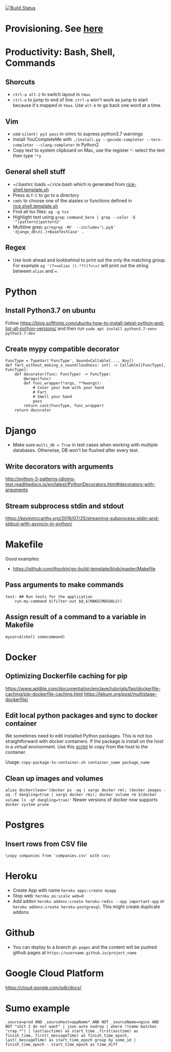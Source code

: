 [![Build Status](https://travis-ci.org/conanfanli/rice.svg?branch=master)](https://travis-ci.org/conanfanli/rice)

# Provisioning. See [here](ansible/README.md)

# Productivity: Bash, Shell, Commands
## Shorcuts
- `ctrl-a alt-2` to switch layout in `tmux`
- `ctrl-e` to jump to end of line. `ctrl-a` won't work as jump to start because it's mapped in `tmux`. Use `alt-b` to go back one word at a time.


## Vim
- use `silent! py3 pass` in vimrc to supress python3.7 warnings
- Install YouCompleteMe with `./install.py --gocode-completer --tern-completer --clang-completer` in Python2
- Copy text to system clipboard on Mac, use the register `*`: select the text then type `"*y`

## General shell stuff
- ~/.bashrc loads ~/.rice.bash which is generated from [rice-shell.template.sh](ansible/roles/common/files/rice-shell.template.sh)
- Press `ALT-C` to go to a directory
- `cmds` to choose one of the alasies or functions defined in [rice.shell.template.sh](ansible/roles/common/files/rice-shell.template.sh)
- Find all tsx files: `ag -g tsx`
- Highlight text using `grep`: `command_here | grep --color -E '^|pattern1|pattern2'`
- Multiline grep: `pcregrep -Mr  --include='\.py$' 'django_db\n(.)+BaseTestCase' .`

## Regex
- Use look ahead and lookbehind to print out the only the matching group. For example `ag '(?<=alias )(.*?)(?=\=)` will print out the string between `alias` and `=`.

# Python
## Install Python3.7 on ubuntu
Follow https://blog.softhints.com/ubuntu-how-to-install-latest-python-and-list-all-python-versions/
and then run `sudo apt install python3.7-venv python3.7-dev`

## Create mypy compatible decorator
```
FuncType = TypeVar('FuncType', bound=Callable[..., Any])
def fart_without_making_a_sound(loudness: int) -> Callable[[FuncType], FuncType]:
    def decorator(func: FuncType) -> FuncType:
        @wraps(func)
        def func_wrapper(*args, **kwargs):
            # Cover your bum with your hand
            # Fart
            # Smell your hand
            pass
        return cast(FuncType, func_wrapper)
    return decorator
```

# Django
- Make sure `multi_db = True` in test cases when working with multiple databases. Otherwise, DB won't be flushed after every test.

## Write decorators with arguments
http://python-3-patterns-idioms-test.readthedocs.io/en/latest/PythonDecorators.html#decorators-with-arguments

## Stream subprocess stdin and stdout
https://kevinmccarthy.org/2016/07/25/streaming-subprocess-stdin-and-stdout-with-asyncio-in-python/

# Makefile
Good examples:
- https://github.com/thockin/go-build-template/blob/master/Makefile
## Pass arguments to make commands
```
test: ## Run tests for the application
	run-my-command $(filter-out $@,$(MAKECMDGOALS))
```

## Assign result of a command to a variable in Makefile
`myvar=$(shell somecommand)`

# Docker

## Optimizing Dockerfile caching for pip
https://www.aptible.com/documentation/enclave/tutorials/faq/dockerfile-caching/pip-dockerfile-caching.html
https://lekum.org/post/multistage-dockerfile/

## Edit local python packages and sync to docker container
We sometimes need to edit installed Python packages. This is not too straightforward with docker containers. If the package is install on the host in a virtual environment. Use this [script](copy-package-to-container.sh) to copy from the host to the container.

Usage: `copy-package-to-container.sh container_name package_name`

## Clean up images and volumes
`alias dockerclean='(docker ps -aq | xargs docker rm); (docker images -aq -f dangling=true | xargs docker rmi); docker volume rm $(docker volume ls -qf dangling=true)'`
Newer versions of docker now supports `docker system prune`

# Postgres
## Insert rows from CSV file
`\copy companies from 'companies.csv' with csv;`

# Heroku

- Create App with name `heroku apps:create myapp`
- Stop web: `heroku ps:scale web=0`
- Add addon `heroku addons:create heroku-redis --app important-app` or `heroku addons:create heroku-postgresql`. This might create duplicate addons

# Github
- You can deploy to a branch `gh-pages` and the content will be pushed github pages at `https://username.github.io/project_name`

# Google Cloud Platform
https://cloud.google.com/sdk/docs/

# Sumo example
```
_source=prod AND _sourceHost=appName* AND NOT _sourceName=nginx AND NOT "shit I do not want" | json auto nodrop | where !(name matches "crap.*") | last(asctime) as start_time ,first(asctime) as finish_time, first(_messageTime) as finish_time_epoch, last(_messageTime) as start_time_epoch group by some_id | finish_time_epoch - start_time_epoch as time_diff
```
